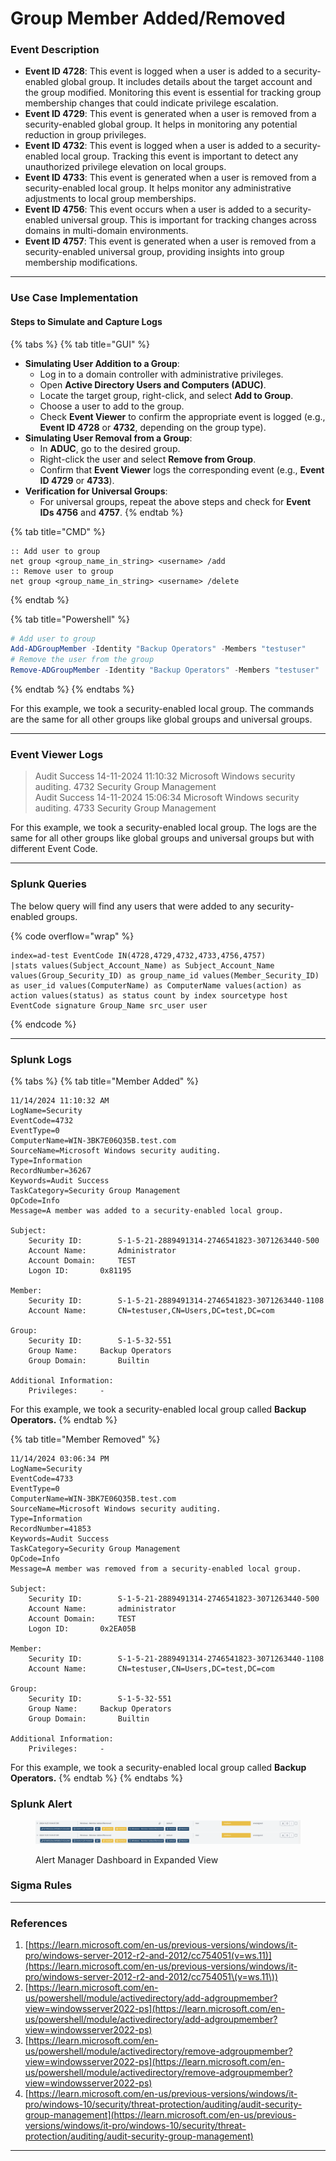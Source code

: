 # Group Member Added/Removed

### Event Description

* **Event ID 4728**: This event is logged when a user is added to a security-enabled global group. It includes details about the target account and the group modified. Monitoring this event is essential for tracking group membership changes that could indicate privilege escalation.
* **Event ID 4729**: This event is generated when a user is removed from a security-enabled global group. It helps in monitoring any potential reduction in group privileges.
* **Event ID 4732**: This event is logged when a user is added to a security-enabled local group. Tracking this event is important to detect any unauthorized privilege elevation on local groups.
* **Event ID 4733**: This event is generated when a user is removed from a security-enabled local group. It helps monitor any administrative adjustments to local group memberships.
* **Event ID 4756**: This event occurs when a user is added to a security-enabled universal group. This is important for tracking changes across domains in multi-domain environments.
* **Event ID 4757**: This event is generated when a user is removed from a security-enabled universal group, providing insights into group membership modifications.

***

### Use Case Implementation

#### Steps to Simulate and Capture Logs

{% tabs %}
{% tab title="GUI" %}
* **Simulating User Addition to a Group**:
  * Log in to a domain controller with administrative privileges.
  * Open **Active Directory Users and Computers (ADUC)**.
  * Locate the target group, right-click, and select **Add to Group**.
  * Choose a user to add to the group.
  * Check **Event Viewer** to confirm the appropriate event is logged (e.g., **Event ID 4728** or **4732**, depending on the group type).
* **Simulating User Removal from a Group**:
  * In **ADUC**, go to the desired group.
  * Right-click the user and select **Remove from Group**.
  * Confirm that **Event Viewer** logs the corresponding event (e.g., **Event ID 4729** or **4733**).
* **Verification for Universal Groups**:
  * For universal groups, repeat the above steps and check for **Event IDs 4756** and **4757**.
{% endtab %}

{% tab title="CMD" %}
```batch
:: Add user to group
net group <group_name_in_string> <username> /add
:: Remove user to group
net group <group_name_in_string> <username> /delete
```
{% endtab %}

{% tab title="Powershell" %}
```powershell
# Add user to group
Add-ADGroupMember -Identity "Backup Operators" -Members "testuser"
# Remove the user from the group
Remove-ADGroupMember -Identity "Backup Operators" -Members "testuser"
```
{% endtab %}
{% endtabs %}

For this example, we took a security-enabled local group. The commands are the same for all other groups like global groups and universal groups.

***

### Event Viewer Logs

> Audit Success 14-11-2024 11:10:32 Microsoft Windows security auditing. 4732 Security Group Management \
> Audit Success 14-11-2024 15:06:34 Microsoft Windows security auditing. 4733 Security Group Management

For this example, we took a security-enabled local group. The logs are the same for all other groups like global groups and universal groups but with different Event Code.

***

### Splunk Queries

The below query will find any users that were added to any security-enabled groups.

{% code overflow="wrap" %}
```splunk-spl
index=ad-test EventCode IN(4728,4729,4732,4733,4756,4757)
|stats values(Subject_Account_Name) as Subject_Account_Name values(Group_Security_ID) as group_name_id values(Member_Security_ID) as user_id values(ComputerName) as ComputerName values(action) as action values(status) as status count by index sourcetype host EventCode signature Group_Name src_user user
```
{% endcode %}

***

### Splunk Logs

{% tabs %}
{% tab title="Member Added" %}
```
11/14/2024 11:10:32 AM
LogName=Security
EventCode=4732
EventType=0
ComputerName=WIN-3BK7E06Q35B.test.com
SourceName=Microsoft Windows security auditing.
Type=Information
RecordNumber=36267
Keywords=Audit Success
TaskCategory=Security Group Management
OpCode=Info
Message=A member was added to a security-enabled local group.

Subject:
	Security ID:		S-1-5-21-2889491314-2746541823-3071263440-500
	Account Name:		Administrator
	Account Domain:		TEST
	Logon ID:		0x81195

Member:
	Security ID:		S-1-5-21-2889491314-2746541823-3071263440-1108
	Account Name:		CN=testuser,CN=Users,DC=test,DC=com

Group:
	Security ID:		S-1-5-32-551
	Group Name:		Backup Operators
	Group Domain:		Builtin

Additional Information:
	Privileges:		-
```

For this example, we took a security-enabled local group called **Backup Operators.**
{% endtab %}

{% tab title="Member Removed" %}
```
11/14/2024 03:06:34 PM
LogName=Security
EventCode=4733
EventType=0
ComputerName=WIN-3BK7E06Q35B.test.com
SourceName=Microsoft Windows security auditing.
Type=Information
RecordNumber=41853
Keywords=Audit Success
TaskCategory=Security Group Management
OpCode=Info
Message=A member was removed from a security-enabled local group.

Subject:
	Security ID:		S-1-5-21-2889491314-2746541823-3071263440-500
	Account Name:		administrator
	Account Domain:		TEST
	Logon ID:		0x2EA05B

Member:
	Security ID:		S-1-5-21-2889491314-2746541823-3071263440-1108
	Account Name:		CN=testuser,CN=Users,DC=test,DC=com

Group:
	Security ID:		S-1-5-32-551
	Group Name:		Backup Operators
	Group Domain:		Builtin

Additional Information:
	Privileges:		-
```

For this example, we took a security-enabled local group called **Backup Operators.**
{% endtab %}
{% endtabs %}

### Splunk Alert

<figure><img src="../../.gitbook/assets/image (1) (1) (1) (1) (1) (1).png" alt=""><figcaption><p>Alert Manager Dashboard in Expanded View</p></figcaption></figure>

### Sigma Rules



***

### References

1. [https://learn.microsoft.com/en-us/previous-versions/windows/it-pro/windows-server-2012-r2-and-2012/cc754051(v=ws.11)](https://learn.microsoft.com/en-us/previous-versions/windows/it-pro/windows-server-2012-r2-and-2012/cc754051\(v=ws.11\))
2. [https://learn.microsoft.com/en-us/powershell/module/activedirectory/add-adgroupmember?view=windowsserver2022-ps](https://learn.microsoft.com/en-us/powershell/module/activedirectory/add-adgroupmember?view=windowsserver2022-ps)
3. [https://learn.microsoft.com/en-us/powershell/module/activedirectory/remove-adgroupmember?view=windowsserver2022-ps](https://learn.microsoft.com/en-us/powershell/module/activedirectory/remove-adgroupmember?view=windowsserver2022-ps)
4. [https://learn.microsoft.com/en-us/previous-versions/windows/it-pro/windows-10/security/threat-protection/auditing/audit-security-group-management](https://learn.microsoft.com/en-us/previous-versions/windows/it-pro/windows-10/security/threat-protection/auditing/audit-security-group-management)

***
